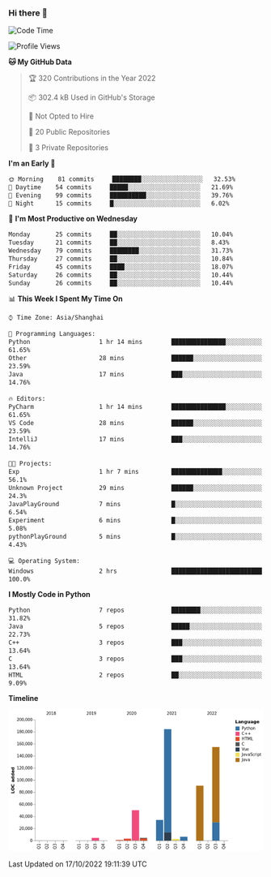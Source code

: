 ### Hi there 👋

<!--START_SECTION:waka-->
![Code Time](http://img.shields.io/badge/Code%20Time-572%20hrs%2032%20mins-blue)

![Profile Views](http://img.shields.io/badge/Profile%20Views-0-blue)

**🐱 My GitHub Data** 

> 🏆 320 Contributions in the Year 2022
 > 
> 📦 302.4 kB Used in GitHub's Storage 
 > 
> 🚫 Not Opted to Hire
 > 
> 📜 20 Public Repositories 
 > 
> 🔑 3 Private Repositories  
 > 
**I'm an Early 🐤** 

```text
🌞 Morning    81 commits     ████████░░░░░░░░░░░░░░░░░   32.53% 
🌆 Daytime    54 commits     █████░░░░░░░░░░░░░░░░░░░░   21.69% 
🌃 Evening    99 commits     ██████████░░░░░░░░░░░░░░░   39.76% 
🌙 Night      15 commits     █░░░░░░░░░░░░░░░░░░░░░░░░   6.02%

```
📅 **I'm Most Productive on Wednesday** 

```text
Monday       25 commits     ██░░░░░░░░░░░░░░░░░░░░░░░   10.04% 
Tuesday      21 commits     ██░░░░░░░░░░░░░░░░░░░░░░░   8.43% 
Wednesday    79 commits     ████████░░░░░░░░░░░░░░░░░   31.73% 
Thursday     27 commits     ██░░░░░░░░░░░░░░░░░░░░░░░   10.84% 
Friday       45 commits     ████░░░░░░░░░░░░░░░░░░░░░   18.07% 
Saturday     26 commits     ██░░░░░░░░░░░░░░░░░░░░░░░   10.44% 
Sunday       26 commits     ██░░░░░░░░░░░░░░░░░░░░░░░   10.44%

```


📊 **This Week I Spent My Time On** 

```text
⌚︎ Time Zone: Asia/Shanghai

💬 Programming Languages: 
Python                   1 hr 14 mins        ███████████████░░░░░░░░░░   61.65% 
Other                    28 mins             ██████░░░░░░░░░░░░░░░░░░░   23.59% 
Java                     17 mins             ███░░░░░░░░░░░░░░░░░░░░░░   14.76%

🔥 Editors: 
PyCharm                  1 hr 14 mins        ███████████████░░░░░░░░░░   61.65% 
VS Code                  28 mins             ██████░░░░░░░░░░░░░░░░░░░   23.59% 
IntelliJ                 17 mins             ███░░░░░░░░░░░░░░░░░░░░░░   14.76%

🐱‍💻 Projects: 
Exp                      1 hr 7 mins         ██████████████░░░░░░░░░░░   56.1% 
Unknown Project          29 mins             ██████░░░░░░░░░░░░░░░░░░░   24.3% 
JavaPlayGround           7 mins              █░░░░░░░░░░░░░░░░░░░░░░░░   6.54% 
Experiment               6 mins              █░░░░░░░░░░░░░░░░░░░░░░░░   5.08% 
pythonPlayGround         5 mins              █░░░░░░░░░░░░░░░░░░░░░░░░   4.43%

💻 Operating System: 
Windows                  2 hrs               █████████████████████████   100.0%

```

**I Mostly Code in Python** 

```text
Python                   7 repos             ████████░░░░░░░░░░░░░░░░░   31.82% 
Java                     5 repos             █████░░░░░░░░░░░░░░░░░░░░   22.73% 
C++                      3 repos             ███░░░░░░░░░░░░░░░░░░░░░░   13.64% 
C                        3 repos             ███░░░░░░░░░░░░░░░░░░░░░░   13.64% 
HTML                     2 repos             ██░░░░░░░░░░░░░░░░░░░░░░░   9.09%

```


**Timeline**

![Chart not found](https://raw.githubusercontent.com/SuperMaxine/SuperMaxine/main/charts/bar_graph.png) 


 Last Updated on 17/10/2022 19:11:39 UTC
<!--END_SECTION:waka-->

<!--
**SuperMaxine/SuperMaxine** is a ✨ _special_ ✨ repository because its `README.md` (this file) appears on your GitHub profile.

Here are some ideas to get you started:

- 🔭 I’m currently working on ...
- 🌱 I’m currently learning ...
- 👯 I’m looking to collaborate on ...
- 🤔 I’m looking for help with ...
- 💬 Ask me about ...
- 📫 How to reach me: ...
- 😄 Pronouns: ...
- ⚡ Fun fact: ...
-->

